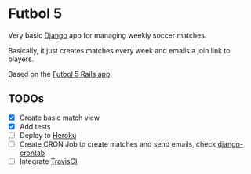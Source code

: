 # Futbol 5

Very basic [Django](https://www.djangoproject.com) app for managing weekly soccer matches.

Basically, it just creates matches every week and emails a join link to players.

Based on the [Futbol 5 Rails app](https://github.com/irodrigo17/fulbol5).

## TODOs

- [x] Create basic match view
- [x] Add tests
- [ ] Deploy to [Heroku](https://devcenter.heroku.com/articles/getting-started-with-python)
- [ ] Create CRON Job to create matches and send emails, check [django-crontab](https://github.com/kraiz/django-crontab)
- [ ] Integrate [TravisCI](https://travis-ci.org/)
